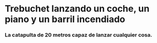 # Trebuchet lanzando un coche, un piano y un barril incendiado  
### La catapulta de 20 metros capaz de lanzar cualquier cosa.